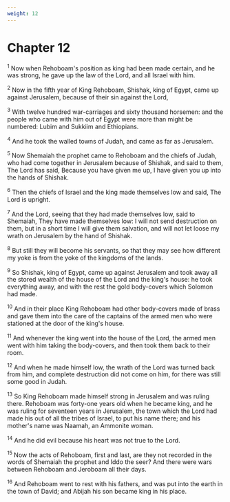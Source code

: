 ```yaml
---
weight: 12
---
```


# Chapter 12

<sup>1</sup> Now when Rehoboam's position as king had been made certain, and he was strong, he gave up the law of the Lord, and all Israel with him. 

<sup>2</sup> Now in the fifth year of King Rehoboam, Shishak, king of Egypt, came up against Jerusalem, because of their sin against the Lord, 

<sup>3</sup> With twelve hundred war-carriages and sixty thousand horsemen: and the people who came with him out of Egypt were more than might be numbered: Lubim and Sukkiim and Ethiopians. 

<sup>4</sup> And he took the walled towns of Judah, and came as far as Jerusalem. 

<sup>5</sup> Now Shemaiah the prophet came to Rehoboam and the chiefs of Judah, who had come together in Jerusalem because of Shishak, and said to them, The Lord has said, Because you have given me up, I have given you up into the hands of Shishak. 

<sup>6</sup> Then the chiefs of Israel and the king made themselves low and said, The Lord is upright. 

<sup>7</sup> And the Lord, seeing that they had made themselves low, said to Shemaiah, They have made themselves low: I will not send destruction on them, but in a short time I will give them salvation, and will not let loose my wrath on Jerusalem by the hand of Shishak. 

<sup>8</sup> But still they will become his servants, so that they may see how different my yoke is from the yoke of the kingdoms of the lands. 

<sup>9</sup> So Shishak, king of Egypt, came up against Jerusalem and took away all the stored wealth of the house of the Lord and the king's house: he took everything away, and with the rest the gold body-covers which Solomon had made. 

<sup>10</sup> And in their place King Rehoboam had other body-covers made of brass and gave them into the care of the captains of the armed men who were stationed at the door of the king's house. 

<sup>11</sup> And whenever the king went into the house of the Lord, the armed men went with him taking the body-covers, and then took them back to their room. 

<sup>12</sup> And when he made himself low, the wrath of the Lord was turned back from him, and complete destruction did not come on him, for there was still some good in Judah. 

<sup>13</sup> So King Rehoboam made himself strong in Jerusalem and was ruling there. Rehoboam was forty-one years old when he became king, and he was ruling for seventeen years in Jerusalem, the town which the Lord had made his out of all the tribes of Israel, to put his name there; and his mother's name was Naamah, an Ammonite woman. 

<sup>14</sup> And he did evil because his heart was not true to the Lord. 

<sup>15</sup> Now the acts of Rehoboam, first and last, are they not recorded in the words of Shemaiah the prophet and Iddo the seer? And there were wars between Rehoboam and Jeroboam all their days. 

<sup>16</sup> And Rehoboam went to rest with his fathers, and was put into the earth in the town of David; and Abijah his son became king in his place. 


